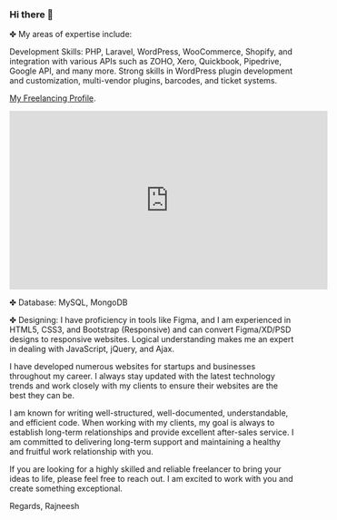 ### Hi there 👋

✤ My areas of expertise include:

Development Skills: PHP, Laravel, WordPress, WooCommerce, Shopify, and integration with various APIs such as ZOHO, Xero, Quickbook, Pipedrive, Google API, and many more. Strong skills in WordPress plugin development and customization, multi-vendor plugins, barcodes, and ticket systems.

[My Freelancing Profile](https://www.upwork.com/freelancers/~01eaec214a52bc2d20/).

<iframe width="560" height="315" src="https://www.youtube.com/embed/videoseries?si=rwUYqbUXuZrXoKEM&amp;list=PLGHoxtPWurJAZmcljnH-ZGdcroHP2OlY0" title="YouTube video player" frameborder="0" allow="accelerometer; autoplay; clipboard-write; encrypted-media; gyroscope; picture-in-picture; web-share" referrerpolicy="strict-origin-when-cross-origin" allowfullscreen></iframe>

✤ Database: MySQL, MongoDB

✤ Designing: I have proficiency in tools like Figma, and I am experienced in HTML5, CSS3, and Bootstrap (Responsive) and can convert Figma/XD/PSD designs to responsive websites. Logical understanding makes me an expert in dealing with JavaScript, jQuery, and Ajax.

I have developed numerous websites for startups and businesses throughout my career. I always stay updated with the latest technology trends and work closely with my clients to ensure their websites are the best they can be.

I am known for writing well-structured, well-documented, understandable, and efficient code. When working with my clients, my goal is always to establish long-term relationships and provide excellent after-sales service. I am committed to delivering long-term support and maintaining a healthy and fruitful work relationship with you.

If you are looking for a highly skilled and reliable freelancer to bring your ideas to life, please feel free to reach out. I am excited to work with you and create something exceptional.

Regards,
Rajneesh

